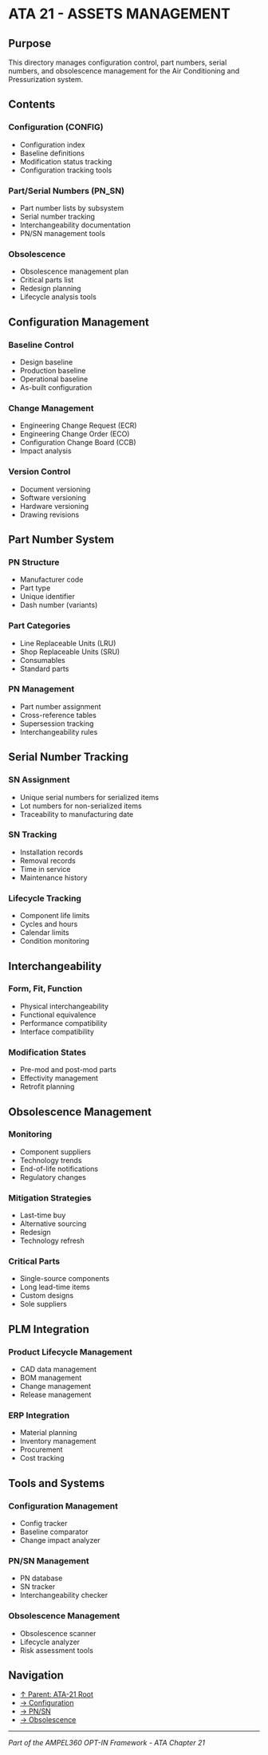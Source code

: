 # ATA 21 - ASSETS MANAGEMENT

## Purpose

This directory manages configuration control, part numbers, serial numbers, and obsolescence management for the Air Conditioning and Pressurization system.

## Contents

### Configuration (CONFIG)
- Configuration index
- Baseline definitions
- Modification status tracking
- Configuration tracking tools

### Part/Serial Numbers (PN_SN)
- Part number lists by subsystem
- Serial number tracking
- Interchangeability documentation
- PN/SN management tools

### Obsolescence
- Obsolescence management plan
- Critical parts list
- Redesign planning
- Lifecycle analysis tools

## Configuration Management

### Baseline Control
- Design baseline
- Production baseline
- Operational baseline
- As-built configuration

### Change Management
- Engineering Change Request (ECR)
- Engineering Change Order (ECO)
- Configuration Change Board (CCB)
- Impact analysis

### Version Control
- Document versioning
- Software versioning
- Hardware versioning
- Drawing revisions

## Part Number System

### PN Structure
- Manufacturer code
- Part type
- Unique identifier
- Dash number (variants)

### Part Categories
- Line Replaceable Units (LRU)
- Shop Replaceable Units (SRU)
- Consumables
- Standard parts

### PN Management
- Part number assignment
- Cross-reference tables
- Supersession tracking
- Interchangeability rules

## Serial Number Tracking

### SN Assignment
- Unique serial numbers for serialized items
- Lot numbers for non-serialized items
- Traceability to manufacturing date

### SN Tracking
- Installation records
- Removal records
- Time in service
- Maintenance history

### Lifecycle Tracking
- Component life limits
- Cycles and hours
- Calendar limits
- Condition monitoring

## Interchangeability

### Form, Fit, Function
- Physical interchangeability
- Functional equivalence
- Performance compatibility
- Interface compatibility

### Modification States
- Pre-mod and post-mod parts
- Effectivity management
- Retrofit planning

## Obsolescence Management

### Monitoring
- Component suppliers
- Technology trends
- End-of-life notifications
- Regulatory changes

### Mitigation Strategies
- Last-time buy
- Alternative sourcing
- Redesign
- Technology refresh

### Critical Parts
- Single-source components
- Long lead-time items
- Custom designs
- Sole suppliers

## PLM Integration

### Product Lifecycle Management
- CAD data management
- BOM management
- Change management
- Release management

### ERP Integration
- Material planning
- Inventory management
- Procurement
- Cost tracking

## Tools and Systems

### Configuration Management
- Config tracker
- Baseline comparator
- Change impact analyzer

### PN/SN Management
- PN database
- SN tracker
- Interchangeability checker

### Obsolescence Management
- Obsolescence scanner
- Lifecycle analyzer
- Risk assessment tools

## Navigation

- [↑ Parent: ATA-21 Root](../README.md)
- [→ Configuration](CONFIG/)
- [→ PN/SN](PN_SN/)
- [→ Obsolescence](OBSOLESCENCE/)

---

*Part of the AMPEL360 OPT-IN Framework - ATA Chapter 21*
